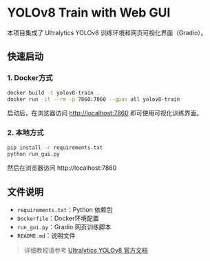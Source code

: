 # YOLOv8 Train with Web GUI

本项目集成了 Ultralytics YOLOv8 训练环境和网页可视化界面（Gradio）。

## 快速启动

### 1. Docker方式

```bash
docker build -t yolov8-train .
docker run -it --rm -p 7860:7860 --gpus all yolov8-train
```

启动后，在浏览器访问 [http://localhost:7860](http://localhost:7860) 即可使用可视化训练界面。

### 2. 本地方式

```bash
pip install -r requirements.txt
python run_gui.py
```
然后在浏览器访问 http://localhost:7860

## 文件说明

- `requirements.txt`：Python 依赖包
- `Dockerfile`：Docker环境配置
- `run_gui.py`：Gradio 网页训练脚本
- `README.md`：说明文件

> 详细教程请参考 [Ultralytics YOLOv8 官方文档](https://docs.ultralytics.com/)
